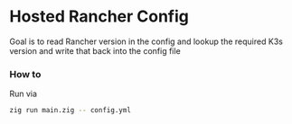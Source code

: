 # Hosted Rancher Config

Goal is to read Rancher version in the config and lookup the required K3s version and write that back into the config file

### How to

Run via

```sh
zig run main.zig -- config.yml
```